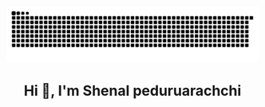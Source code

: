 ![Header Image](https://raw.githubusercontent.com/Anmol-Baranwal/Anmol-Baranwal/output/github-contribution-grid-snake-dark.svg)

<h1 align="center">Hi 👋, I'm Shenal peduruarachchi</h1>
